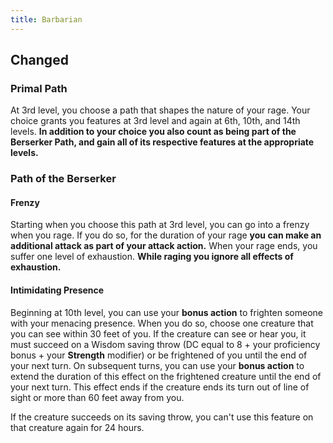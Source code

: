 ```yaml
---
title: Barbarian
---
```


## Changed
### Primal Path
At 3rd level, you choose a path that shapes the nature of your rage. Your choice grants you features at 3rd level and again at 6th, 10th, and 14th levels. **In addition to your choice you also count as being part of the Berserker Path, and gain all of its respective features at the appropriate levels.**

### Path of the Berserker
#### Frenzy 
Starting when you choose this path at 3rd level, you can go into a frenzy when you rage. If you do so, for the duration of your rage **you can make an additional attack as part of your attack action.** When your rage ends, you suffer one level of exhaustion. **While raging you ignore all effects of exhaustion.**

#### Intimidating Presence
Beginning at 10th level, you can use your **bonus action** to frighten someone with your menacing presence. When you do so, choose one creature that you can see within 30 feet of you. If the creature can see or hear you, it must succeed on a Wisdom saving throw (DC equal to 8 + your proficiency bonus + your **Strength** modifier) or be frightened of you until the end of your next turn. On subsequent turns, you can use your **bonus action** to extend the duration of this effect on the frightened creature until the end of your next turn. This effect ends if the creature ends its turn out of line of sight or more than 60 feet away from you.

If the creature succeeds on its saving throw, you can't use this feature on that creature again for 24 hours.
